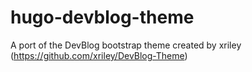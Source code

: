 # hugo-devblog-theme
A port of the DevBlog bootstrap theme created by xriley (https://github.com/xriley/DevBlog-Theme) 
